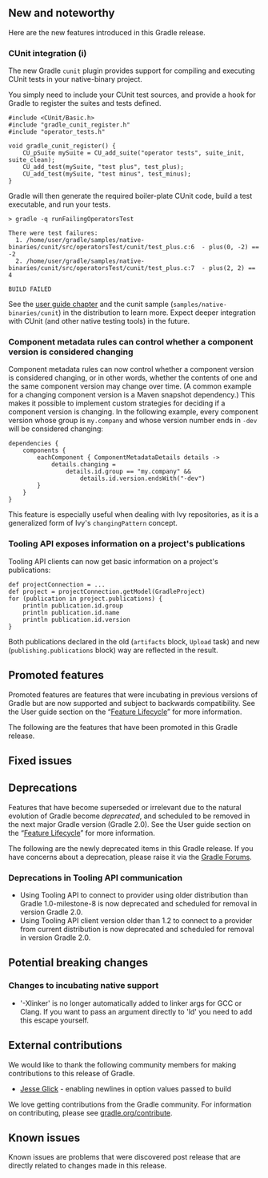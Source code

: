 ## New and noteworthy

Here are the new features introduced in this Gradle release.

### CUnit integration (i)

The new Gradle `cunit` plugin provides support for compiling and executing CUnit tests in your native-binary project.

You simply need to include your CUnit test sources, and provide a hook for Gradle to register the suites and tests defined.

    #include <CUnit/Basic.h>
    #include "gradle_cunit_register.h"
    #include "operator_tests.h"

    void gradle_cunit_register() {
        CU_pSuite mySuite = CU_add_suite("operator tests", suite_init, suite_clean);
        CU_add_test(mySuite, "test plus", test_plus);
        CU_add_test(mySuite, "test minus", test_minus);
    }

Gradle will then generate the required boiler-plate CUnit code, build a test executable, and run your tests.

    > gradle -q runFailingOperatorsTest

    There were test failures:
      1. /home/user/gradle/samples/native-binaries/cunit/src/operatorsTest/cunit/test_plus.c:6  - plus(0, -2) == -2
      2. /home/user/gradle/samples/native-binaries/cunit/src/operatorsTest/cunit/test_plus.c:7  - plus(2, 2) == 4

    BUILD FAILED


See the [user guide chapter](docs/userguide/nativeBinaries.html#native_binaries:cunit) and the cunit sample (`samples/native-binaries/cunit`)
in the distribution to learn more. Expect deeper integration with CUnit (and other native testing tools) in the future.

### Component metadata rules can control whether a component version is considered changing

Component metadata rules can now control whether a component version is considered changing, or in other words, whether the contents
of one and the same component version may change over time. (A common example for a changing component version is a Maven snapshot dependency.)
This makes it possible to implement custom strategies for deciding if a component version is changing. In the following example, every
component version whose group is `my.company` and whose version number ends in `-dev` will be considered changing:

    dependencies {
        components {
            eachComponent { ComponentMetadataDetails details ->
                details.changing =
                    details.id.group == "my.company" &&
                        details.id.version.endsWith("-dev")
            }
        }
    }

This feature is especially useful when dealing with Ivy repositories, as it is a generalized form of Ivy's `changingPattern` concept.

### Tooling API exposes information on a project's publications

Tooling API clients can now get basic information on a project's publications:

    def projectConnection = ...
    def project = projectConnection.getModel(GradleProject)
    for (publication in project.publications) {
        println publication.id.group
        println publication.id.name
        println publication.id.version
    }

Both publications declared in the old (`artifacts` block, `Upload` task) and new (`publishing.publications` block) way are reflected in the result.

## Promoted features

Promoted features are features that were incubating in previous versions of Gradle but are now supported and subject to backwards compatibility.
See the User guide section on the “[Feature Lifecycle](userguide/feature_lifecycle.html)” for more information.

The following are the features that have been promoted in this Gradle release.

<!--
### Example promoted
-->

## Fixed issues

## Deprecations

Features that have become superseded or irrelevant due to the natural evolution of Gradle become *deprecated*, and scheduled to be removed
in the next major Gradle version (Gradle 2.0). See the User guide section on the “[Feature Lifecycle](userguide/feature_lifecycle.html)” for more information.

The following are the newly deprecated items in this Gradle release. If you have concerns about a deprecation, please raise it via the [Gradle Forums](http://forums.gradle.org).

### Deprecations in Tooling API communication

* Using Tooling API to connect to provider using older distribution than Gradle 1.0-milestone-8 is now deprecated and scheduled for removal in version Gradle 2.0.
* Using Tooling API client version older than 1.2 to connect to a provider from current distribution is now deprecated and scheduled for removal in version Gradle 2.0.
<!--
### Example deprecation
-->

## Potential breaking changes

### Changes to incubating native support

* '-Xlinker' is no longer automatically added to linker args for GCC or Clang. If you want to pass an argument directly to 'ld' you need to add this escape yourself.

## External contributions

We would like to thank the following community members for making contributions to this release of Gradle.

* [Jesse Glick](https://github.com/jglick) - enabling newlines in option values passed to build
<!--
* [Some person](https://github.com/some-person) - fixed some issue (GRADLE-1234)
-->

We love getting contributions from the Gradle community. For information on contributing, please see [gradle.org/contribute](http://gradle.org/contribute).

## Known issues

Known issues are problems that were discovered post release that are directly related to changes made in this release.
